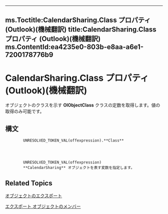 

---
ms.Toctitle:CalendarSharing.Class プロパティ (Outlook)(機械翻訳)
title:CalendarSharing.Class プロパティ (Outlook)(機械翻訳)
ms.ContentId:ea4235e0-803b-e8aa-a6e1-7200178776b9
---
# CalendarSharing.Class プロパティ (Outlook)(機械翻訳)




オブジェクトのクラスを示す **OlObjectClass** クラスの定数を取得します。値の取得のみ可能です。

## 構文

            UNRESOLVED_TOKEN_VAL(offexpression).**Class**




            UNRESOLVED_TOKEN_VAL(offexpression)
            **CalendarSharing** オブジェクトを表す変数を指定します。



## Related Topics

[オブジェクトのエクスポート](37a8a15e-51c2-b1a0-7db6-cf2a1f4e8405.md)

[エクスポート オブジェクトのメンバー](1b2b6233-9816-e3f2-5924-694ce30cc8ef.md)




